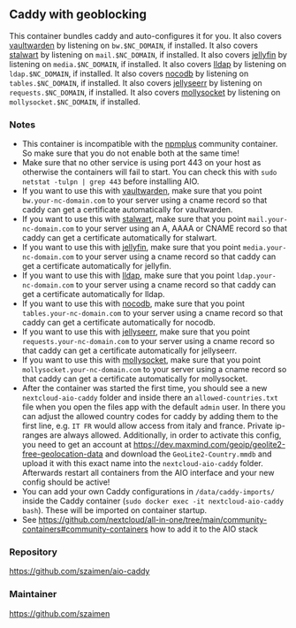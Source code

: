 ## Caddy with geoblocking
This container bundles caddy and auto-configures it for you. It also covers [vaultwarden](https://github.com/nextcloud/all-in-one/tree/main/community-containers/vaultwarden) by listening on `bw.$NC_DOMAIN`, if installed. It also covers [stalwart](https://github.com/nextcloud/all-in-one/tree/main/community-containers/stalwart) by listening on `mail.$NC_DOMAIN`, if installed. It also covers [jellyfin](https://github.com/nextcloud/all-in-one/tree/main/community-containers/jellyfin) by listening on `media.$NC_DOMAIN`, if installed. It also covers [lldap](https://github.com/nextcloud/all-in-one/tree/main/community-containers/lldap) by listening on `ldap.$NC_DOMAIN`, if installed. It also covers [nocodb](https://github.com/nextcloud/all-in-one/tree/main/community-containers/nocodb) by listening on `tables.$NC_DOMAIN`, if installed. It also covers [jellyseerr](https://github.com/nextcloud/all-in-one/tree/main/community-containers/jellyseerr) by listening on `requests.$NC_DOMAIN`, if installed. It also covers [mollysocket](https://github.com/nextcloud/all-in-one/tree/main/community-containers/mollysocket) by listening on `mollysocket.$NC_DOMAIN`, if installed.

### Notes
- This container is incompatible with the [npmplus](https://github.com/nextcloud/all-in-one/tree/main/community-containers/npmplus) community container. So make sure that you do not enable both at the same time!
- Make sure that no other service is using port 443 on your host as otherwise the containers will fail to start. You can check this with `sudo netstat -tulpn | grep 443` before installing AIO.
- If you want to use this with [vaultwarden](https://github.com/nextcloud/all-in-one/tree/main/community-containers/vaultwarden), make sure that you point `bw.your-nc-domain.com` to your server using a cname record so that caddy can get a certificate automatically for vaultwarden.
- If you want to use this with [stalwart](https://github.com/nextcloud/all-in-one/tree/main/community-containers/stalwart), make sure that you point `mail.your-nc-domain.com` to your server using an A, AAAA or CNAME record so that caddy can get a certificate automatically for stalwart.
- If you want to use this with [jellyfin](https://github.com/nextcloud/all-in-one/tree/main/community-containers/jellyfin), make sure that you point `media.your-nc-domain.com` to your server using a cname record so that caddy can get a certificate automatically for jellyfin.
- If you want to use this with [lldap](https://github.com/nextcloud/all-in-one/tree/main/community-containers/lldap), make sure that you point `ldap.your-nc-domain.com` to your server using a cname record so that caddy can get a certificate automatically for lldap.
- If you want to use this with [nocodb](https://github.com/nextcloud/all-in-one/tree/main/community-containers/nocodb), make sure that you point `tables.your-nc-domain.com` to your server using a cname record so that caddy can get a certificate automatically for nocodb.
- If you want to use this with [jellyseerr](https://github.com/nextcloud/all-in-one/tree/main/community-containers/jellyseerr), make sure that you point `requests.your-nc-domain.com` to your server using a cname record so that caddy can get a certificate automatically for jellyseerr.
- If you want to use this with [mollysocket](https://github.com/nextcloud/all-in-one/tree/main/community-containers/mollysocket), make sure that you point `mollysocket.your-nc-domain.com` to your server using a cname record so that caddy can get a certificate automatically for mollysocket.
- After the container was started the first time, you should see a new `nextcloud-aio-caddy` folder and inside there an `allowed-countries.txt` file when you open the files app with the default `admin` user. In there you can adjust the allowed country codes for caddy by adding them to the first line, e.g. `IT FR` would allow access from italy and france. Private ip-ranges are always allowed. Additionally, in order to activate this config, you need to get an account at https://dev.maxmind.com/geoip/geolite2-free-geolocation-data and download the `GeoLite2-Country.mmdb` and upload it with this exact name into the `nextcloud-aio-caddy` folder. Afterwards restart all containers from the AIO interface and your new config should be active!
- You can add your own Caddy configurations in `/data/caddy-imports/` inside the Caddy container (`sudo docker exec -it nextcloud-aio-caddy bash`). These will be imported on container startup.
- See https://github.com/nextcloud/all-in-one/tree/main/community-containers#community-containers how to add it to the AIO stack

### Repository
https://github.com/szaimen/aio-caddy

### Maintainer
https://github.com/szaimen
